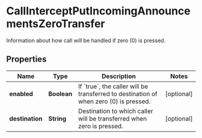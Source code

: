 <!--  Copyright 2025 Cisco Systems Inc.

Permission is hereby granted, free of charge, to any person obtaining a copy
of this software and associated documentation files (the "Software"), to deal
in the Software without restriction, including without limitation the rights
to use, copy, modify, merge, publish, distribute, sublicense, and/or sell
copies of the Software, and to permit persons to whom the Software is
furnished to do so, subject to the following conditions:

The above copyright notice and this permission notice shall be included in
all copies or substantial portions of the Software.

THE SOFTWARE IS PROVIDED "AS IS", WITHOUT WARRANTY OF ANY KIND, EXPRESS OR
IMPLIED, INCLUDING BUT NOT LIMITED TO THE WARRANTIES OF MERCHANTABILITY,
FITNESS FOR A PARTICULAR PURPOSE AND NONINFRINGEMENT. IN NO EVENT SHALL THE
AUTHORS OR COPYRIGHT HOLDERS BE LIABLE FOR ANY CLAIM, DAMAGES OR OTHER
LIABILITY, WHETHER IN AN ACTION OF CONTRACT, TORT OR OTHERWISE, ARISING FROM,
OUT OF OR IN CONNECTION WITH THE SOFTWARE OR THE USE OR OTHER DEALINGS IN
THE SOFTWARE.-->


# CallInterceptPutIncomingAnnouncementsZeroTransfer

Information about how call will be handled if zero (0) is pressed.

## Properties

| Name | Type | Description | Notes |
|------------ | ------------- | ------------- | -------------|
|**enabled** | **Boolean** | If &#x60;true&#x60;, the caller will be transferred to destination of when zero (0) is pressed. |  [optional] |
|**destination** | **String** | Destination to which caller will be transferred when zero is pressed. |  [optional] |



